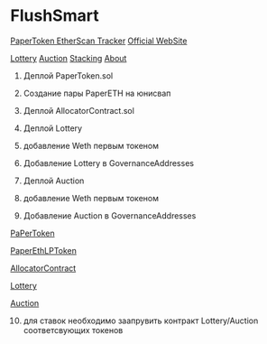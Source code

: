 # FlushSmart

[PaperToken EtherScan Tracker](https://etherscan.io/token/0xddce093888c8dc636677cd29bc6c68d35cfdac33)
[Official WebSite](https://flush.lol/)

[Lottery](https://etherscan.io/address/0x02989255145401d489135ee9e4d9af993466aa96#code)
[Auction](https://etherscan.io/address/0x8642537a0798f572bc42ed510d77651c3919489a#code)
[Stacking](https://etherscan.io/address/0x078cf5973ae111d2c58ffb4662114d36f0092019#code)
[About](https://medium.com/@flushlol/just-flush-it-flush-lol-is-now-live-ffbc3670f270)

1) Деплой PaperToken.sol

2) Создание пары PaperETH на юнисвап

3) Деплой AllocatorContract.sol

4) Деплой Lottery

5) добавление Weth первым токеном

6) Добавление Lottery в GovernanceAddresses

7) Деплой Auction

8) добавление Weth первым токеном

9) Добавление Auction в GovernanceAddresses

[PaPerToken](https://rinkeby.etherscan.io/address/0x2cbef5b1356456a2830dfef6393daca2b3dfb7a5)


[PaperEthLPToken](https://rinkeby.etherscan.io/address/0xf6386a331c271f8951b160c4fa550d059e111582#code)


[AllocatorContract](https://rinkeby.etherscan.io/address/0xD5d7F9971D1175EaF482B01036BAa3399C7f7bE5#code)


[Lottery](https://rinkeby.etherscan.io/address/0x584c3d857078377e8b42c669dfde4d81a0918490#code)


[Auction](https://rinkeby.etherscan.io/address/0x9eb52749719fefa0ca1a2b5ac72e5d88ab224f31#code)

10) для ставок необходимо заапрувить контракт Lottery/Auction  соответсвующих токенов
